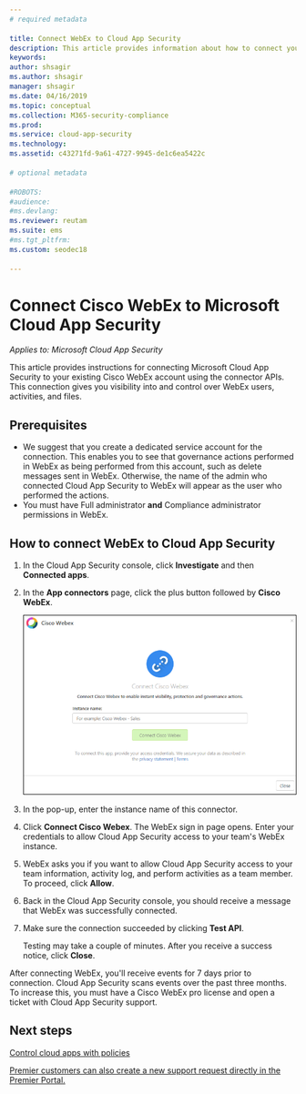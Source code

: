 ```yaml
---
# required metadata

title: Connect WebEx to Cloud App Security
description: This article provides information about how to connect your WebEx app to Cloud App Security using the API connector  for visibility and control over use.
keywords:
author: shsagir
ms.author: shsagir
manager: shsagir
ms.date: 04/16/2019
ms.topic: conceptual
ms.collection: M365-security-compliance
ms.prod:
ms.service: cloud-app-security
ms.technology:
ms.assetid: c43271fd-9a61-4727-9945-de1c6ea5422c

# optional metadata

#ROBOTS:
#audience:
#ms.devlang:
ms.reviewer: reutam
ms.suite: ems
#ms.tgt_pltfrm:
ms.custom: seodec18

---
```

# Connect Cisco WebEx to Microsoft Cloud App Security

*Applies to: Microsoft Cloud App Security*

This article provides instructions for connecting Microsoft Cloud App Security to your existing Cisco WebEx account using the connector APIs. This connection gives you visibility into and control over WebEx users, activities, and files. 
 
## Prerequisites

- We suggest that you create a dedicated service account for the connection. This enables you to see that governance actions performed in WebEx as being performed from this account, such as delete messages sent in WebEx. Otherwise, the name of the admin who connected Cloud App Security to WebEx will appear as the user who performed the actions.  
- You must have Full administrator **and** Compliance administrator permissions in WebEx.


## How to connect WebEx to Cloud App Security  
  
1.  In the Cloud App Security console, click **Investigate** and then **Connected apps**.  
  
2.  In the **App connectors** page, click the plus button followed by **Cisco WebEx**.  
  
     ![connect WebEx](./media/cisco-webex.png "connect WebEx")  
  
3.  In the pop-up, enter the instance name of this connector.  
  
4.  Click **Connect Cisco Webex**. The WebEx sign in page opens. Enter your credentials to allow Cloud App Security access to your team's WebEx instance.  
  
6.  WebEx asks you if you want to allow Cloud App Security access to your team information, activity log, and perform activities as a team member. To proceed, click **Allow**.  
  
7.  Back in the Cloud App Security console, you should receive a message that WebEx was successfully connected.  
  
8.  Make sure the connection succeeded by clicking **Test API**.  
  
     Testing may take a couple of minutes. After you receive a success notice, click **Close**.  
  
After connecting WebEx, you'll receive events for 7 days prior to connection. Cloud App Security scans events over the past three months. To increase this, you must have a Cisco WebEx pro license and open a ticket with Cloud App Security support.

 
## Next steps 
[Control cloud apps with policies](control-cloud-apps-with-policies.md)   

[Premier customers can also create a new support request directly in the Premier Portal.](https://premier.microsoft.com/)  
  
  

